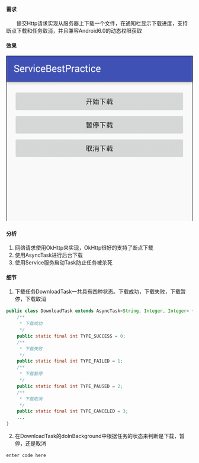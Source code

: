 #### 需求
　　提交Http请求实现从服务器上下载一个文件，在通知栏显示下载进度，支持断点下载和任务取消，并且兼容Android6.0的动态权限获取
  
#### 效果
![enter description here][1]
  
#### 分析

 1. 网络请求使用OkHttp来实现，OkHttp很好的支持了断点下载
 2. 使用AsyncTask进行后台下载
 3. 使用Service服务启动Task防止任务被杀死

#### 细节

 1. 下载任务DownloadTask一共具有四种状态。下载成功，下载失败，下载暂停，下载取消
 
``` java
public class DownloadTask extends AsyncTask<String, Integer, Integer> {
    /**
     * 下载成功
     */
    public static final int TYPE_SUCCESS = 0;
    /**
     * 下载失败
     */
    public static final int TYPE_FAILED = 1;
    /**
     * 下载暂停
     */
    public static final int TYPE_PAUSED = 2;
    /**
     * 下载取消
     */
    public static final int TYPE_CANCELED = 3;
	...
}
```

 2. 在DownloadTask的doInBackground中根据任务的状态来判断是下载，暂停，还是取消

``` java
enter code here
```











  [1]: ./images/download.gif "download"
